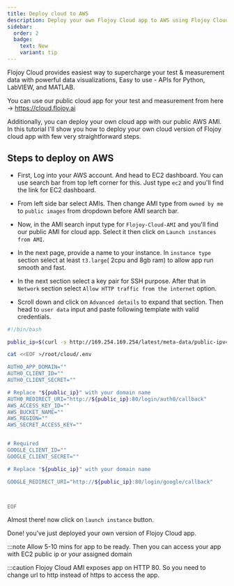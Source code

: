 ```yaml
---
title: Deploy cloud to AWS
description: Deploy your own Flojoy Cloud app to AWS using Flojoy Cloud public AMI.
sidebar:
  order: 2
  badge:
    text: New
    variant: tip
---
```


Flojoy Cloud provides easiest way to supercharge your test & measurement data with
powerful data visualizations, Easy to use - APIs for Python, LabVIEW, and MATLAB.

You can use our public cloud app for your test and measurement from here -> <https://cloud.flojoy.ai>

Additionally, you can deploy your own cloud app with our public AWS AMI. In this tutorial I'll show you how to deploy your own cloud version of Flojoy cloud app with few very straightforward steps.

## Steps to deploy on AWS

- First, Log into your AWS account. And head to EC2 dashboard. You can use search bar from top left corner for this. Just type `ec2` and you'll find the link for EC2 dashboard.

- From left side bar select AMIs. Then change AMI type from `owned by me` to `public images` from dropdown before AMI search bar.

- Now, in the AMI search input type for `Flojoy-Cloud-AMI` and you'll find our public AMI for cloud app. Select it then click on `Launch instances from AMI`.

- In the next page, provide a name to your instance. In `instance type` section select at least `t3.large`( 2cpu and 8gb ram) to allow app run smooth and fast.

- In the next section select a key pair for SSH purpose. After that in `Network` section select `Allow HTTP traffic from the internet` option.

- Scroll down and click on `Advanced details` to expand that section. Then head to `user data` input and paste following template with valid credentials.

```sh
#!/bin/bash

public_ip=$(curl -s http://169.254.169.254/latest/meta-data/public-ipv4)

cat <<EOF >/root/cloud/.env

AUTH0_APP_DOMAIN=""
AUTH0_CLIENT_ID=""
AUTH0_CLIENT_SECRET=""

# Replace "${public_ip}" with your domain name
AUTH0_REDIRECT_URI="http://${public_ip}:80/login/auth0/callback"
AWS_ACCESS_KEY_ID=""
AWS_BUCKET_NAME=""
AWS_REGION=""
AWS_SECRET_ACCESS_KEY=""


# Required
GOOGLE_CLIENT_ID=""
GOOGLE_CLIENT_SECRET=""

# Replace "${public_ip}" with your domain name

GOOGLE_REDIRECT_URI="http://${public_ip}:80/login/google/callback"



EOF

```

Almost there! now click on `launch instance` button.

Done! you've just deployed your own version of Flojoy Cloud app.

:::note
Allow 5-10 mins for app to be ready. Then you can access your app with EC2 public ip or your assigned domain

:::caution
Flojoy Cloud AMI exposes app on HTTP 80. So you need to change url to http instead of https to access the app.
